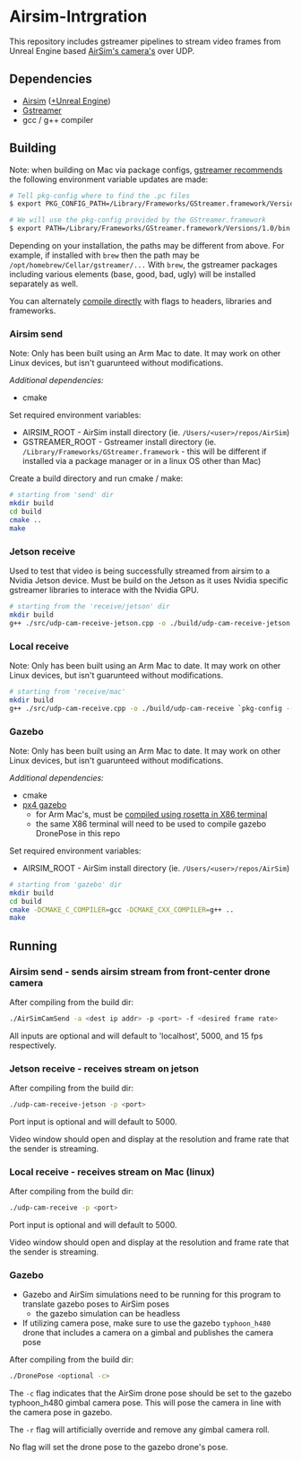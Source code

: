 # Airsim-Intrgration
This repository includes gstreamer pipelines to stream video frames from Unreal Engine based [AirSim's camera's](https://microsoft.github.io/AirSim/image_apis/) over UDP.

## Dependencies
- [Airsim](https://microsoft.github.io/AirSim/) ([+Unreal Engine](https://www.unrealengine.com/en-US/download))
- [Gstreamer](https://gstreamer.freedesktop.org/documentation/installing/index.html?gi-language=c)
- gcc / g++ compiler

## Building
Note: when building on Mac via package configs, [gstreamer recommends](https://gstreamer.freedesktop.org/documentation/installing/on-mac-osx.html#manual-compilation-with-pkgconfig) the following environment variable updates are made:
```bash
# Tell pkg-config where to find the .pc files
$ export PKG_CONFIG_PATH=/Library/Frameworks/GStreamer.framework/Versions/1.0/lib/pkgconfig

# We will use the pkg-config provided by the GStreamer.framework
$ export PATH=/Library/Frameworks/GStreamer.framework/Versions/1.0/bin:$PATH
```
Depending on your installation, the paths may be different from above. For example, if installed with `brew` then the path may be `/opt/homebrew/Cellar/gstreamer/...` With `brew`, the gstreamer packages including various elements (base, good, bad, ugly) will be installed separately as well.

You can alternately [compile directly](https://gstreamer.freedesktop.org/documentation/installing/on-mac-osx.html#manual-compilation) with flags to headers, libraries and frameworks. 

### Airsim send
Note: Only has been built using an Arm Mac to date. It may work on other Linux devices, but isn't guarunteed without modifications. 

_Additional dependencies:_
- cmake

Set required environment variables:
- AIRSIM_ROOT - AirSim install directory (ie. `/Users/<user>/repos/AirSim`)
- GSTREAMER_ROOT - Gstreamer install directory (ie. `/Library/Frameworks/GStreamer.framework` - this will be different if installed via a package manager or in a linux OS other than Mac)

Create a build directory and run cmake / make:
```bash
# starting from 'send' dir
mkdir build
cd build
cmake ..
make
```

### Jetson receive
Used to test that video is being successfully streamed from airsim to a Nvidia Jetson device. Must be build on the Jetson as it uses Nvidia specific gstreamer libraries to interace with the Nvidia GPU. 

```bash
# starting from the 'receive/jetson' dir
mkdir build
g++ ./src/udp-cam-receive-jetson.cpp -o ./build/udp-cam-receive-jetson `pkg-config --cflags --libs gstreamer-1.0`
```

### Local receive
Note: Only has been built using an Arm Mac to date. It may work on other Linux devices, but isn't guarunteed without modifications. 

```bash
# starting from 'receive/mac'
mkdir build
g++ ./src/udp-cam-receive.cpp -o ./build/udp-cam-receive `pkg-config --cflags --libs gstreamer-1.0`
```

### Gazebo
Note: Only has been built using an Arm Mac to date. It may work on other Linux devices, but isn't guarunteed without modifications.

_Additional dependencies:_
- cmake
- [px4 gazebo](https://docs.px4.io/main/en/simulation/gazebo.html)
    - for Arm Mac's, must be [compiled using rosetta in X86 terminal](https://docs.px4.io/main/en/dev_setup/dev_env_mac.html#macos-development-environment)
    - the same X86 terminal will need to be used to compile gazebo DronePose in this repo

Set required environment variables:
- AIRSIM_ROOT - AirSim install directory (ie. `/Users/<user>/repos/AirSim`)

```bash
# starting from 'gazebo' dir
mkdir build
cd build
cmake -DCMAKE_C_COMPILER=gcc -DCMAKE_CXX_COMPILER=g++ ..
make
```


## Running
### Airsim send - sends airsim stream from front-center drone camera
After compiling from the build dir:
```bash
./AirSimCamSend -a <dest ip addr> -p <port> -f <desired frame rate>
```

All inputs are optional and will default to 'localhost', 5000, and 15 fps respectively. 

### Jetson receive - receives stream on jetson
After compiling from the build dir:
```bash
./udp-cam-receive-jetson -p <port>
```

Port input is optional and will default to 5000.

Video window should open and display at the resolution and frame rate that the sender is streaming.

### Local receive - receives stream on Mac (linux)
After compiling from the build dir:
```bash
./udp-cam-receive -p <port>
```

Port input is optional and will default to 5000.

Video window should open and display at the resolution and frame rate that the sender is streaming.

### Gazebo
- Gazebo and AirSim simulations need to be running for this program to translate gazebo poses to AirSim poses
    - the gazebo simulation can be headless
- If utilizing camera pose, make sure to use the gazebo `typhoon_h480` drone that includes a camera on a gimbal and publishes the camera pose

After compiling from the build dir:
```bash
./DronePose <optional -c>
```

The `-c` flag indicates that the AirSim drone pose should be set to the gazebo typhoon_h480 gimbal camera pose. This will pose the camera in line with the camera pose in gazebo.

The `-r` flag will artificially override and remove any gimbal camera roll.

No flag will set the drone pose to the gazebo drone's pose.


